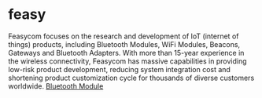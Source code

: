 # feasy
Feasycom focuses on the research and development of IoT (internet of things) products, including Bluetooth Modules, WiFi Modules, Beacons, Gateways and Bluetooth Adapters. With more than 15-year experience in the wireless connectivity, Feasycom has massive capabilities in providing low-risk product development, reducing system integration cost and shortening product customization cycle for thousands of diverse customers worldwide.
<a href="https://www.feasycom.com/product/bluetooth-module.html" title="Bluetooth Module,WiFi Module,Bluetooth Beacon,Development Board,Bluetooth Adapter">Bluetooth Module</a>
